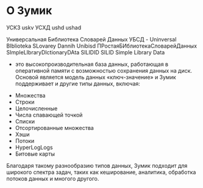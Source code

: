# О Зумик
УСКЗ uskv
УСХД ushd
ushad

Универсальная Библиотека Словарей Данных
УБСД - Uninversal BIblioteka SLovarey Dannih
       Unibisd
ПРостаяБИблиотекаСловарейДанных
SImpleLIbraryDIctionaryDAta
SILIDID SILID Simple Library Data

- это высокопроизводительная база данных, работающая в оперативной памяти с возможностью сохранения данных на диск. Основой является модель данных «ключ-значение» и Зумик поддерживает и другие типы данных, включая:

* Множества
* Строки
* Целочисленные
* Числа спавающей точкой
* Списки
* Отсортированные множества
* Хэши
* Потоки
* HyperLogLogs
* Битовые карты

Благодаря такому разнообразию типов данных, Зумик подходит для широкого спектра задач, таких как кеширование, аналитика, обработка потоков данных и многого другого.
